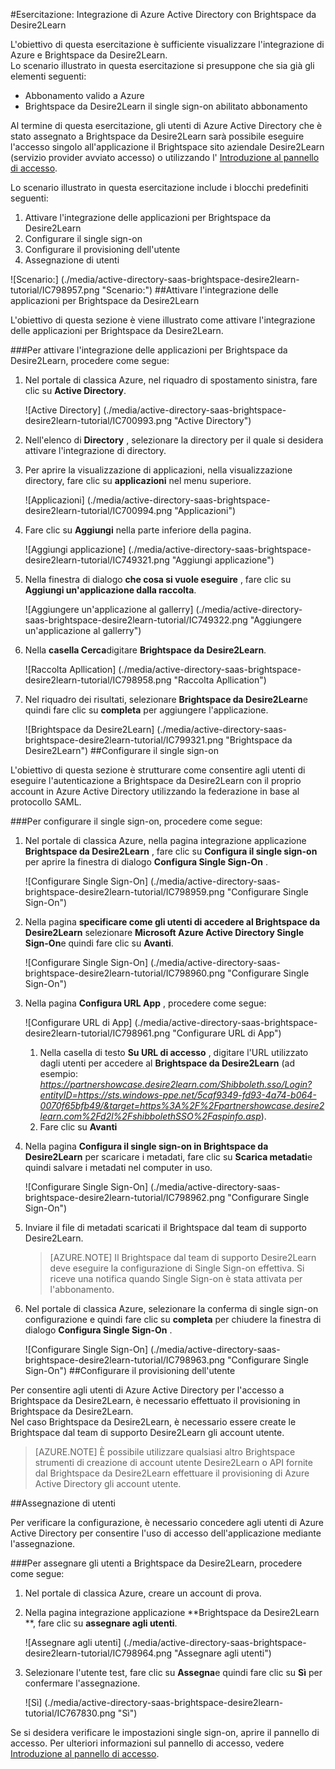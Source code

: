 <properties 
    pageTitle="Esercitazione: Integrazione di Azure Active Directory con Brightspace da Desire2Learn | Microsoft Azure" 
    description="Informazioni su come utilizzare Brightspace da Desire2Learn con Azure Active Directory per abilitare il single sign-on, il provisioning automatico e altro." 
    services="active-directory" 
    authors="jeevansd"  
    documentationCenter="na" 
    manager="femila"/>
<tags 
    ms.service="active-directory" 
    ms.devlang="na" 
    ms.topic="article" 
    ms.tgt_pltfrm="na" 
    ms.workload="identity" 
    ms.date="09/29/2016" 
    ms.author="jeedes" />

#<a name="tutorial-azure-active-directory-integration-with-brightspace-by-desire2learn"></a>Esercitazione: Integrazione di Azure Active Directory con Brightspace da Desire2Learn

L'obiettivo di questa esercitazione è sufficiente visualizzare l'integrazione di Azure e Brightspace da Desire2Learn.  
Lo scenario illustrato in questa esercitazione si presuppone che sia già gli elementi seguenti:

-   Abbonamento valido a Azure
-   Brightspace da Desire2Learn il single sign-on abilitato abbonamento

Al termine di questa esercitazione, gli utenti di Azure Active Directory che è stato assegnato a Brightspace da Desire2Learn sarà possibile eseguire l'accesso singolo all'applicazione il Brightspace sito aziendale Desire2Learn (servizio provider avviato accesso) o utilizzando l' [Introduzione al pannello di accesso](active-directory-saas-access-panel-introduction.md).

Lo scenario illustrato in questa esercitazione include i blocchi predefiniti seguenti:

1.  Attivare l'integrazione delle applicazioni per Brightspace da Desire2Learn
2.  Configurare il single sign-on
3.  Configurare il provisioning dell'utente
4.  Assegnazione di utenti

![Scenario:] (./media/active-directory-saas-brightspace-desire2learn-tutorial/IC798957.png "Scenario:")
##<a name="enabling-the-application-integration-for-brightspace-by-desire2learn"></a>Attivare l'integrazione delle applicazioni per Brightspace da Desire2Learn

L'obiettivo di questa sezione è viene illustrato come attivare l'integrazione delle applicazioni per Brightspace da Desire2Learn.

###<a name="to-enable-the-application-integration-for-brightspace-by-desire2learn-perform-the-following-steps"></a>Per attivare l'integrazione delle applicazioni per Brightspace da Desire2Learn, procedere come segue:

1.  Nel portale di classica Azure, nel riquadro di spostamento sinistra, fare clic su **Active Directory**.

    ![Active Directory] (./media/active-directory-saas-brightspace-desire2learn-tutorial/IC700993.png "Active Directory")

2.  Nell'elenco di **Directory** , selezionare la directory per il quale si desidera attivare l'integrazione di directory.

3.  Per aprire la visualizzazione di applicazioni, nella visualizzazione directory, fare clic su **applicazioni** nel menu superiore.

    ![Applicazioni] (./media/active-directory-saas-brightspace-desire2learn-tutorial/IC700994.png "Applicazioni")

4.  Fare clic su **Aggiungi** nella parte inferiore della pagina.

    ![Aggiungi applicazione] (./media/active-directory-saas-brightspace-desire2learn-tutorial/IC749321.png "Aggiungi applicazione")

5.  Nella finestra di dialogo **che cosa si vuole eseguire** , fare clic su **Aggiungi un'applicazione dalla raccolta**.

    ![Aggiungere un'applicazione al gallerry] (./media/active-directory-saas-brightspace-desire2learn-tutorial/IC749322.png "Aggiungere un'applicazione al gallerry")

6.  Nella **casella Cerca**digitare **Brightspace da Desire2Learn**.

    ![Raccolta Apllication] (./media/active-directory-saas-brightspace-desire2learn-tutorial/IC798958.png "Raccolta Apllication")

7.  Nel riquadro dei risultati, selezionare **Brightspace da Desire2Learn**e quindi fare clic su **completa** per aggiungere l'applicazione.

    ![Brightspace da Desire2Learn] (./media/active-directory-saas-brightspace-desire2learn-tutorial/IC799321.png "Brightspace da Desire2Learn")
##<a name="configuring-single-sign-on"></a>Configurare il single sign-on

L'obiettivo di questa sezione è strutturare come consentire agli utenti di eseguire l'autenticazione a Brightspace da Desire2Learn con il proprio account in Azure Active Directory utilizzando la federazione in base al protocollo SAML.

###<a name="to-configure-single-sign-on-perform-the-following-steps"></a>Per configurare il single sign-on, procedere come segue:

1.  Nel portale di classica Azure, nella pagina integrazione applicazione **Brightspace da Desire2Learn** , fare clic su **Configura il single sign-on** per aprire la finestra di dialogo **Configura Single Sign-On** .

    ![Configurare Single Sign-On] (./media/active-directory-saas-brightspace-desire2learn-tutorial/IC798959.png "Configurare Single Sign-On")

2.  Nella pagina **specificare come gli utenti di accedere al Brightspace da Desire2Learn** selezionare **Microsoft Azure Active Directory Single Sign-On**e quindi fare clic su **Avanti**.

    ![Configurare Single Sign-On] (./media/active-directory-saas-brightspace-desire2learn-tutorial/IC798960.png "Configurare Single Sign-On")

3.  Nella pagina **Configura URL App** , procedere come segue:

    ![Configurare URL di App] (./media/active-directory-saas-brightspace-desire2learn-tutorial/IC798961.png "Configurare URL di App")

    1.  Nella casella di testo **Su URL di accesso** , digitare l'URL utilizzato dagli utenti per accedere al **Brightspace da Desire2Learn** (ad esempio: *https://partnershowcase.desire2learn.com/Shibboleth.sso/Login?entityID=https://sts.windows-ppe.net/5caf9349-fd93-4a74-b064-0070f65bfb49/&target=https%3A%2F%2Fpartnershowcase.desire2learn.com%2Fd2l%2FshibbolethSSO%2Faspinfo.asp*).
    2.  Fare clic su **Avanti**

4.  Nella pagina **Configura il single sign-on in Brightspace da Desire2Learn** per scaricare i metadati, fare clic su **Scarica metadati**e quindi salvare i metadati nel computer in uso.

    ![Configurare Single Sign-On] (./media/active-directory-saas-brightspace-desire2learn-tutorial/IC798962.png "Configurare Single Sign-On")

5.  Inviare il file di metadati scaricati il Brightspace dal team di supporto Desire2Learn.

    >[AZURE.NOTE] Il Brightspace dal team di supporto Desire2Learn deve eseguire la configurazione di Single Sign-on effettiva.
Si riceve una notifica quando Single Sign-on è stata attivata per l'abbonamento.

6.  Nel portale di classica Azure, selezionare la conferma di single sign-on configurazione e quindi fare clic su **completa** per chiudere la finestra di dialogo **Configura Single Sign-On** .

    ![Configurare Single Sign-On] (./media/active-directory-saas-brightspace-desire2learn-tutorial/IC798963.png "Configurare Single Sign-On")
##<a name="configuring-user-provisioning"></a>Configurare il provisioning dell'utente

Per consentire agli utenti di Azure Active Directory per l'accesso a Brightspace da Desire2Learn, è necessario effettuato il provisioning in Brightspace da Desire2Learn.  
Nel caso Brightspace da Desire2Learn, è necessario essere create le Brightspace dal team di supporto Desire2Learn gli account utente.

>[AZURE.NOTE] È possibile utilizzare qualsiasi altro Brightspace strumenti di creazione di account utente Desire2Learn o API fornite dal Brightspace da Desire2Learn effettuare il provisioning di Azure Active Directory gli account utente.

##<a name="assigning-users"></a>Assegnazione di utenti

Per verificare la configurazione, è necessario concedere agli utenti di Azure Active Directory per consentire l'uso di accesso dell'applicazione mediante l'assegnazione.

###<a name="to-assign-users-to-brightspace-by-desire2learn-perform-the-following-steps"></a>Per assegnare gli utenti a Brightspace da Desire2Learn, procedere come segue:

1.  Nel portale di classica Azure, creare un account di prova.

2.  Nella pagina integrazione applicazione **Brightspace da Desire2Learn **, fare clic su **assegnare agli utenti**.

    ![Assegnare agli utenti] (./media/active-directory-saas-brightspace-desire2learn-tutorial/IC798964.png "Assegnare agli utenti")

3.  Selezionare l'utente test, fare clic su **Assegna**e quindi fare clic su **Sì** per confermare l'assegnazione.

    ![Sì] (./media/active-directory-saas-brightspace-desire2learn-tutorial/IC767830.png "Sì")

Se si desidera verificare le impostazioni single sign-on, aprire il pannello di accesso. Per ulteriori informazioni sul pannello di accesso, vedere [Introduzione al pannello di accesso](active-directory-saas-access-panel-introduction.md).
